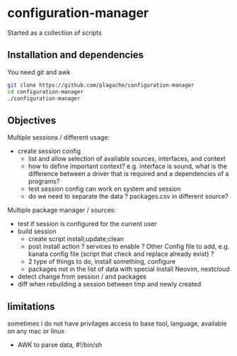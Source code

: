 # configuration-manager
Started as a collection of scripts

## Installation and dependencies

You need git and awk
```sh
git clone https://github.com/plagache/configuration-manager
cd configuration-manager
./configuration-manager
```

## Objectives

Multiple sessions / different usage:
- create session config
    - list and allow selection of available sources, interfaces, and context
    - how to define important context? e.g. interface is sound, what is the difference between a driver that is required and a dependencies of a programs?
    - test session config can work on system and session
    - do we need to separate the data ? packages.csv in different source?

Multiple package manager / sources:
- test if session is configured for the current user
- build session
    - create script install;update;clean
    - post install action ? services to enable ? Other Config file to add, e.g. kanata config file (script that check and replace already exist) ?
    - 2 type of things to do, install something, configure
    - packages not in the list of data with special install Neovim, nextcloud
- detect change from session / and packages
- diff when rebuilding a session between tmp and newly created

## limitations

sometimes i do not have privilages
access to base tool, language, available on any mac or linux
- AWK to parse data, #!/bin/sh
